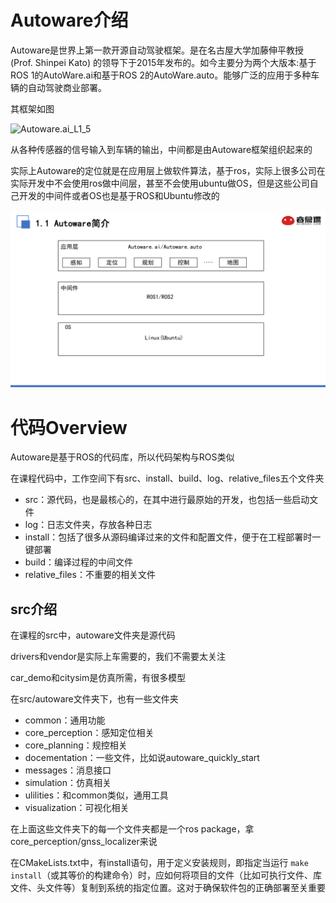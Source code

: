 # Autoware介绍

Autoware是世界上第一款开源自动驾驶框架。是在名古屋大学加藤伸平教授(Prof. Shinpei Kato) 的领导下于2015年发布的。如今主要分为两个大版本:基于ROS 1的AutoWare.ai和基于ROS 2的AutoWare.auto。能够广泛的应用于多种车辆的自动驾驶商业部署。

其框架如图

![Autoware.ai_L1_5](./assets/Autoware.ai_L1_5.png)

从各种传感器的信号输入到车辆的输出，中间都是由Autoware框架组织起来的

实际上Autoware的定位就是在应用层上做软件算法，基于ros，实际上很多公司在实际开发中不会使用ros做中间层，甚至不会使用ubuntu做OS，但是这些公司自己开发的中间件或者OS也是基于ROS和Ubuntu修改的

![Autoware.ai_L1_6](./assets/Autoware.ai_L1_6.png)

# 代码Overview

Autoware是基于ROS的代码库，所以代码架构与ROS类似

在课程代码中，工作空间下有src、install、build、log、relative_files五个文件夹

- src：源代码，也是最核心的，在其中进行最原始的开发，也包括一些启动文件
- log：日志文件夹，存放各种日志
- install：包括了很多从源码编译过来的文件和配置文件，便于在工程部署时一键部署
- build：编译过程的中间文件
- relative_files：不重要的相关文件

## src介绍

在课程的src中，autoware文件夹是源代码

drivers和vendor是实际上车需要的，我们不需要太关注

car_demo和citysim是仿真所需，有很多模型

在src/autoware文件夹下，也有一些文件夹

- common：通用功能
- core_perception：感知定位相关
- core_planning：规控相关
- docementation：一些文件，比如说autoware_quickly_start
- messages：消息接口
- simulation：仿真相关
- ulilities：和common类似，通用工具
- visualization：可视化相关

在上面这些文件夹下的每一个文件夹都是一个ros package，拿core_perception/gnss_localizer来说

在CMakeLists.txt中，有install语句，用于定义安装规则，即指定当运行 `make install`（或其等价的构建命令）时，应如何将项目的文件（比如可执行文件、库文件、头文件等）复制到系统的指定位置。这对于确保软件包的正确部署至关重要